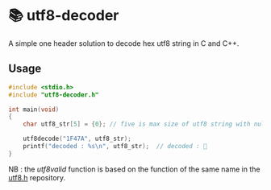 # 📚 utf8-decoder

A simple one header solution to decode hex utf8 string in C and C++.

## Usage

```c
#include <stdio.h>
#include "utf8-decoder.h"

int main(void)
{
    char utf8_str[5] = {0}; // five is max size of utf8 string with null-terminated char

    utf8decode("1F47A", utf8_str);
    printf("decoded : %s\n", utf8_str);  // decoded : 👺
}
```

NB : the *utf8valid* function is based on the function of the same name in the [utf8.h](https://github.com/sheredom/utf8.h) repository.